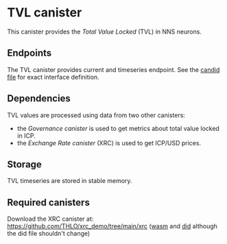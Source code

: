 # TVL canister

This canister provides the _Total Value Locked_ (TVL) in NNS neurons.

## Endpoints
The TVL canister provides current and timeseries endpoint.
See the [candid file](tvl.did) for exact interface definition.

## Dependencies

TVL values are processed using data from two other canisters:
- the _Governance canister_ is used to get metrics about total value locked in ICP.
- the _Exchange Rate canister_ (XRC) is used to get ICP/USD prices.

## Storage

TVL timeseries are stored in stable memory.

## Required canisters

Download the XRC canister at: https://github.com/THLO/xrc_demo/tree/main/xrc
([wasm](https://github.com/THLO/xrc_demo/tree/main/xrc/xrc.wasm.gz) and [did](https://github.com/THLO/xrc_demo/tree/main/xrc/xrc.did) although the did file shouldn't change)
